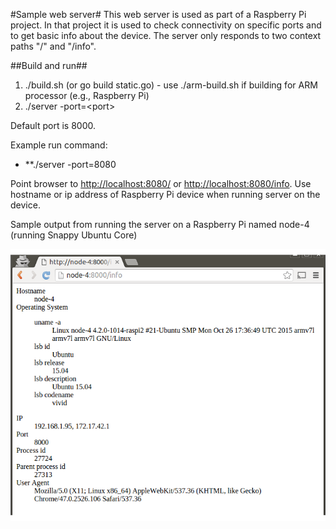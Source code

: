 #Sample web server#
This web server is used as part of a Raspberry Pi project. In that project it is used to check connectivity on specific ports and to get basic info about the device. The server only responds to two context paths "/" and "/info".

##Build and run##
1. ./build.sh (or go build static.go) - use ./arm-build.sh if building for ARM processor (e.g., Raspberry Pi)
2. ./server -port=&lt;port&gt; 

Default port is 8000.

Example run command:
* **./server -port=8080

Point browser to [http://localhost:8080/](http://localhost:8080/) or [http://localhost:8080/info](http://localhost:8080/info). Use hostname or ip address of Raspberry Pi device when running server on the device. 

Sample output from running the server on a Raspberry Pi named node-4 (running Snappy Ubuntu Core)

![Screenshot from Raspberry Pi](img/server-on-pi.png "Web server running on Raspberry Pi")
